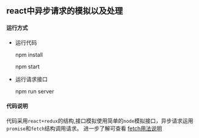 ## react中异步请求的模拟以及处理

#### 运行方式

- 运行代码

    npm install
    
    npm start

- 运行请求接口

    npm run server

#### 代码说明

代码采用`react+redux`的结构,接口模拟使用简单的`node`模拟接口，异步请求运用`promise`和`fetch`结构调用请求。
进一步了解可查看 [fetch用法说明](https://lingmissing.github.io/myBlog/2016/09/07/fech/)
